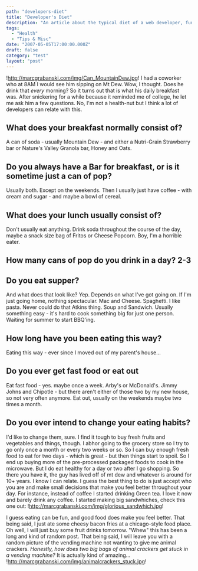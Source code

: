 ```yaml
---
path: "developers-diet"
title: "Developer's Diet"
description: "An article about the typical diet of a web developer, funny stuff."
tags: 
  - "Health"
  - "Tips & Misc"
date: "2007-05-05T17:00:00.000Z"
draft: false
category: "test"
layout: "post"
---
```


!http://marcgrabanski.com/img/Can_MountainDew.jpg!
I had a coworker who at 8AM I would see him sipping on Mt Dew. Wow, I thought. Does he drink that *every* morning? So it turns out that is what his daily breakfast was. After snickering for a while because it reminded me of college, he let me ask him a few questions. No, I'm not a health-nut but I think a lot of developers can relate with this.

## What does your breakfast normally consist of?
A can of soda - usually Mountain Dew - and either a Nutri-Grain Strawberry bar or Nature's Valley Granola bar, Honey and Oats.

## Do you always have a Bar for breakfast, or is it sometime just a can of pop?
Usually both. Except on the weekends. Then I usually just have coffee - with cream and sugar - and maybe a bowl of cereal.

## What does your lunch usually consist of?
Don't usually eat anything. Drink soda throughout the course of the day, maybe a snack size bag of Fritos or Cheese Popcorn. Boy, I'm a horrible eater.

## How many cans of pop do you drink in a day? 2-3

## Do you eat supper?
And what does that look like? Yep. Depends on what I've got going on. If I'm just going home, nothing spectacular. Mac and Cheese. Spaghetti. I like pasta. Never could do that Atkins thing. Soup and Sandwich. Usually something easy - it's hard to cook something big for just one person. Waiting for summer to start BBQ'ing.

## How long have you been eating this way?
Eating this way - ever since I moved out of my parent's house...

## Do you ever get fast food or eat out
 Eat fast food - yes. maybe once a week. Arby's or McDonald's. Jimmy Johns and Chipotle - but there aren't either of those two by my new house, so not very often anymore. Eat out, usually on the weekends maybe two times a month.

## Do you ever intend to change your eating habits?
I'd like to change them, sure. I find it tough to buy fresh fruits and vegetables and things, though. I abhor going to the grocery store so I try to go only once a month or every two weeks or so. So I can buy enough fresh food to eat for two days - which is great - but then things start to spoil. So I end up buying more of the pre-processed packaged foods to cook in the microwave. But I do eat healthy for a day or two after I go shopping.
So there you have it, the guy has lived off of mt dew and whatever is around for 10+ years. I know I can relate. I guess the best thing to do is just accept who you are and make small decisions that make you feel better throughout your day.
For instance, instead of coffee I started drinking Green tea. I love it now and barely drink any coffee. I started making big sandwhiches, check this one out:
!http://marcgrabanski.com/img/glorious_sandwhich.jpg!

I guess eating can be fun, and good food does make you feel better. That being said, I just ate some cheesy bacon fries at a chicago-style food place. Oh well, I will just buy some fruit drinks tomorrow.
"Whew" this has been a long and kind of random post. That being said, I will leave you with a random picture of the vending machine not wanting to give me animal crackers. *Honestly, how does two big bags of animal crackers get stuck in a vending machine?* It is actually kind of amazing...
!http://marcgrabanski.com/img/animalcrackers_stuck.jpg!